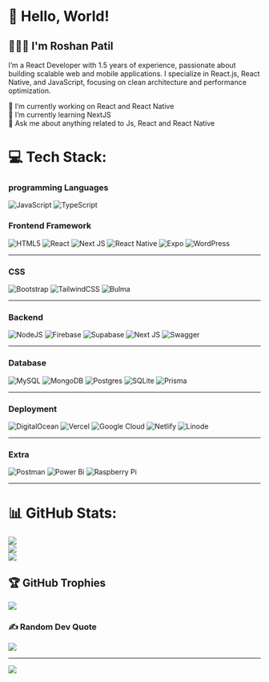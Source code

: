 # 👋 Hello, World!
## 👨🏻‍🦱 I'm Roshan Patil
I’m a React Developer with 1.5 years of experience, passionate about building scalable web and mobile applications. I specialize in React.js, React Native, and JavaScript, focusing on clean architecture and performance optimization.



🔭 I’m currently working on React and React Native<br>
🌱 I’m currently learning NextJS <br>
💬 Ask me about anything related to  Js, React and React Native<br>

# 💻 Tech Stack:
### programming Languages
![JavaScript](https://img.shields.io/badge/javascript-%23323330.svg?style=plastic&logo=javascript&logoColor=%23F7DF1E)
![TypeScript](https://img.shields.io/badge/typescript-%23007ACC.svg?style=plastic&logo=typescript&logoColor=white)

### Frontend Framework
![HTML5](https://img.shields.io/badge/html5-%23E34F26.svg?style=plastic&logo=html5&logoColor=white)
![React](https://img.shields.io/badge/react-%2320232a.svg?style=plastic&logo=react&logoColor=%2361DAFB)
![Next JS](https://img.shields.io/badge/Next-black?style=plastic&logo=next.js&logoColor=white)
![React Native](https://img.shields.io/badge/react_native-%2320232a.svg?style=plastic&logo=react&logoColor=%2361DAFB)
![Expo](https://img.shields.io/badge/expo-1C1E24?style=plastic&logo=expo&logoColor=#D04A37)
![WordPress](https://img.shields.io/badge/WordPress-%23117AC9.svg?style=plastic&logo=WordPress&logoColor=white)
<hr>

### CSS 
![Bootstrap](https://img.shields.io/badge/bootstrap-%238511FA.svg?style=plastic&logo=bootstrap&logoColor=white)
![TailwindCSS](https://img.shields.io/badge/tailwindcss-%2338B2AC.svg?style=plastic&logo=tailwind-css&logoColor=white)
![Bulma](https://img.shields.io/badge/bulma-00D0B1?style=plastic&logo=bulma&logoColor=white)
<hr>


### Backend 
![NodeJS](https://img.shields.io/badge/node.js-6DA55F?style=plastic&logo=node.js&logoColor=white)
![Firebase](https://img.shields.io/badge/firebase-%23039BE5.svg?style=plastic&logo=firebase)
![Supabase](https://img.shields.io/badge/Supabase-3ECF8E?style=plastic&logo=supabase&logoColor=white)
![Next JS](https://img.shields.io/badge/Next-black?style=plastic&logo=next.js&logoColor=white)
![Swagger](https://img.shields.io/badge/-Swagger-%23Clojure?style=plastic&logo=swagger&logoColor=white)
<hr>


### Database
![MySQL](https://img.shields.io/badge/mysql-4479A1.svg?style=plastic&logo=mysql&logoColor=white)
![MongoDB](https://img.shields.io/badge/MongoDB-%234ea94b.svg?style=plastic&logo=mongodb&logoColor=white)
![Postgres](https://img.shields.io/badge/postgres-%23316192.svg?style=plastic&logo=postgresql&logoColor=white)
![SQLite](https://img.shields.io/badge/sqlite-%2307405e.svg?style=plastic&logo=sqlite&logoColor=white)
![Prisma](https://img.shields.io/badge/Prisma-3982CE?style=plastic&logo=Prisma&logoColor=white)
<hr>

### Deployment 
![DigitalOcean](https://img.shields.io/badge/DigitalOcean-%230167ff.svg?style=plastic&logo=digitalOcean&logoColor=white)
![Vercel](https://img.shields.io/badge/vercel-%23000000.svg?style=plastic&logo=vercel&logoColor=white)
![Google Cloud](https://img.shields.io/badge/GoogleCloud-%234285F4.svg?style=plastic&logo=google-cloud&logoColor=white) 
![Netlify](https://img.shields.io/badge/netlify-%23000000.svg?style=plastic&logo=netlify&logoColor=#00C7B7) 
![Linode](https://img.shields.io/badge/linode-00A95C?style=plastic&logo=linode&logoColor=white)
<hr>

### Extra 
![Postman](https://img.shields.io/badge/Postman-FF6C37?style=plastic&logo=postman&logoColor=white) 
![Power Bi](https://img.shields.io/badge/power_bi-F2C811?style=plastic&logo=powerbi&logoColor=black) 
![Raspberry Pi](https://img.shields.io/badge/-Raspberry_Pi-C51A4A?style=plastic&logo=Raspberry-Pi)
<hr>


# 📊 GitHub Stats:
![](https://github-readme-stats.vercel.app/api?username=roshanpatil2000&theme=codeSTACKr&hide_border=false&include_all_commits=false&count_private=false)<br/>
![](https://github-readme-streak-stats.herokuapp.com/?user=roshanpatil2000&theme=codeSTACKr&hide_border=false)<br/>
![](https://github-readme-stats.vercel.app/api/top-langs/?username=roshanpatil2000&theme=codeSTACKr&hide_border=false&include_all_commits=false&count_private=false&layout=compact)

## 🏆 GitHub Trophies
![](https://github-profile-trophy.vercel.app/?username=roshanpatil2000&theme=flag-india&no-frame=true&no-bg=true&margin-w=4)

### ✍️ Random Dev Quote
![](https://quotes-github-readme.vercel.app/api?type=horizontal&theme=merko)


---
[![](https://visitcount.itsvg.in/api?id=roshanpatil2000&icon=0&color=3)](https://visitcount.itsvg.in)



